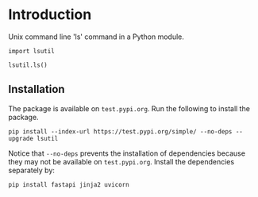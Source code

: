 # Introduction

Unix command line 'ls' command in a Python module.

```
import lsutil

lsutil.ls()
```

## Installation

The package is available on `test.pypi.org`. Run the following to install the package.

    pip install --index-url https://test.pypi.org/simple/ --no-deps --upgrade lsutil


Notice that `--no-deps` prevents the installation of dependencies because they may not be available on
`test.pypi.org`. Install the dependencies separately by:


    pip install fastapi jinja2 uvicorn




